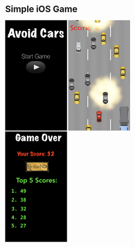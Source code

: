 # Simple iOS Game

<img src="https://github.com/danieldddao/iOS-Car-Game/blob/master/screenshots/IMG_2754.PNG" width="200">
<img src="https://github.com/danieldddao/iOS-Car-Game/blob/master/screenshots/IMG_2756.PNG" width="200">
<img src="https://github.com/danieldddao/iOS-Car-Game/blob/master/screenshots/IMG_2753.PNG" width="200">
